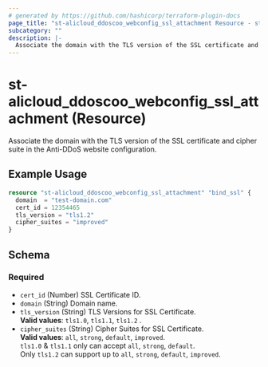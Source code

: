 ```yaml
---
# generated by https://github.com/hashicorp/terraform-plugin-docs
page_title: "st-alicloud_ddoscoo_webconfig_ssl_attachment Resource - st-alicloud"
subcategory: ""
description: |-
  Associate the domain with the TLS version of the SSL certificate and cipher suite in the Anti-DDoS website configuration.
---
```


# st-alicloud_ddoscoo_webconfig_ssl_attachment (Resource)

Associate the domain with the TLS version of the SSL certificate and cipher suite in the Anti-DDoS website configuration.

## Example Usage

```terraform
resource "st-alicloud_ddoscoo_webconfig_ssl_attachment" "bind_ssl" {
  domain  = "test-domain.com"
  cert_id = 12354465
  tls_version = "tls1.2"
  cipher_suites = "improved"
}
```

<!-- schema generated by tfplugindocs -->
## Schema

### Required

- `cert_id` (Number) SSL Certificate ID.
- `domain` (String) Domain name.
- `tls_version` (String) TLS Versions for SSL Certificate. <br/>**Valid values**: `tls1.0`, `tls1.1`, `tls1.2` .
- `cipher_suites` (String) Cipher Suites for SSL Certificate. <br/>**Valid values**: `all`, `strong`, `default`, `improved`. <br/> `tls1.0` & `tls1.1` only can accept `all`, `strong`, `default`. <br/> Only `tls1.2` can support up to `all`, `strong`, `default`, `improved`. 
